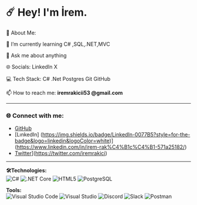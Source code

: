 # ☄️ Hey! I'm İrem.
💫 About Me:

🌱 I’m currently learning C# ,SQL,.NET,MVC 

💬 Ask me about anything 

🌐 Socials:
LinkedIn X

💻 Tech Stack:
C# .Net Postgres Git GitHub

📫 How to reach me: **iremrakicii53 @gmail.com**

---

### 🌐 Connect with me:
- [GitHub](https://github.com/iremrakicii)
- [LınkedIn] (https://img.shields.io/badge/LinkedIn-0077B5?style=for-the-badge&logo=linkedin&logoColor=white)](https://www.linkedin.com/in/irem-rak%C4%B1c%C4%B1-571a25182/)
- [Twitter](https://img.shields.io/badge/Twitter-1DA1F2?style=for-the-badge&logo=twitter&logoColor=white)](https://twitter.com/iremrakici)

---

**🛠️Technologies:**  
![C#](https://img.shields.io/badge/C%23-239120?style=for-the-badge&logo=c-sharp&logoColor=white)
![.NET Core](https://img.shields.io/badge/.NET_Core-5C2D91?style=for-the-badge&logo=dotnet&logoColor=white)
![HTML5](https://img.shields.io/badge/HTML5-E34F26?style=for-the-badge&logo=html5&logoColor=white)
![PostgreSQL](https://img.shields.io/badge/PostgreSQL-336791?style=for-the-badge&logo=postgresql&logoColor=white)

**Tools:**  
![Visual Studio Code](https://img.shields.io/badge/VS_Code-0078D4?style=for-the-badge&logo=visual-studio-code&logoColor=white)
![Visual Studio](https://img.shields.io/badge/Visual_Studio-5C2D91?style=for-the-badge&logo=visual-studio&logoColor=white)
![Discord](https://img.shields.io/badge/Discord-5865F2?style=for-the-badge&logo=discord&logoColor=white)
![Slack](https://img.shields.io/badge/Slack-4A154B?style=for-the-badge&logo=slack&logoColor=white)
![Postman](https://img.shields.io/badge/Postman-FF6C37?style=for-the-badge&logo=postman&logoColor=white)


